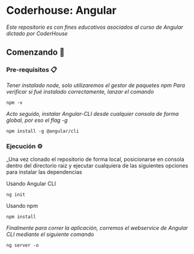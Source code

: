 # Coderhouse: Angular

_Este repositorio es con fines educativos asociados al curso de Angular dictado por CoderHouse_

## Comenzando 🚀

### Pre-requisitos 📋

_Tener instalado node, solo utilizaremos el gestor de paquetes npm_
_Para verificar si fué instalado correctamente, lanzar el comando_

```console
npm -v
```

_Acto seguido, instalar Angular-CLI desde cualquier consola de forma global, por eso el flag -g_

```console
npm install -g @angular/cli
```

### Ejecución ⚙️

_Una vez clonado el repositorio de forma local, posicionarse en consola dentro del directorio raiz y ejecutar cualquiera de las siguientes opciones para instalar las dependencias

Usando Angular CLI

```console
ng init
```

Usando npm

```console
npm install
```

_Finalmente para correr la aplicación, corremos el webservice de Angular CLI mediante el siguiente comando_

```console
ng server -o
```
